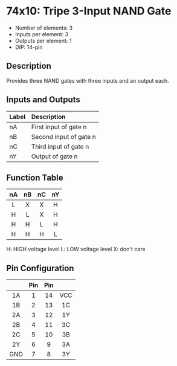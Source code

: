 # 74x10: Tripe 3-Input NAND Gate

* Number of elements: 3
* Inputs per element: 3
* Outputs per element: 1
* DIP: 14-pin

## Description

Provides three NAND gates with three inputs and an output each.

## Inputs and Outputs

| Label | Description            |
|:----- |:-----------------------|
| nA    | First input of gate n  |
| nB    | Second input of gate n |
| nC    | Third input of gate n  |
| nY    | Output of gate n       |

## Function Table

| nA  | nB  | nC  | nY  |
|:---:|:---:|:---:|:---:|
| L   | X   | X   | H   |
| H   | L   | X   | H   |
| H   | H   | L   | H   |
| H   | H   | H   | L   |

H: HIGH voltage level
L: LOW voltage level
X: don't care

## Pin Configuration

|     | Pin | Pin |     |
|:---:|:---:|:---:|:---:|
| 1A  |   1 |  14 | VCC |
| 1B  |   2 |  13 | 1C  |
| 2A  |   3 |  12 | 1Y  |
| 2B  |   4 |  11 | 3C  |
| 2C  |   5 |  10 | 3B  |
| 2Y  |   6 |   9 | 3A  |
| GND |   7 |   8 | 3Y  |
